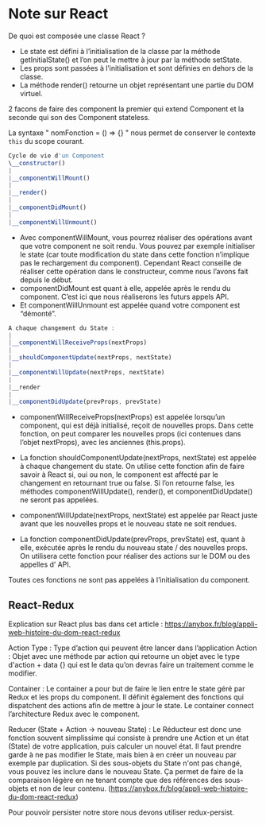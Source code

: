 # Note sur React


De quoi est composée une classe React ?
* Le state est défini à l’initialisation de la classe par la méthode getInitialState() et l’on peut le mettre à jour par la méthode setState.
* Les props sont passées à l’initialisation et sont définies en dehors de la classe.
* La méthode render() retourne un objet représentant une partie du DOM virtuel.

2 facons de faire des component la premier qui extend Component et la seconde qui son des Component stateless.

La syntaxe " nomFonction = () => {} " nous permet de conserver le contexte `this` du scope courant.


```javascript
Cycle de vie d'un Component
\__constructor()
|
|__componentWillMount()
|
|__render()
|
|__componentDidMount()
|
|__componentWillUnmount()
```

* Avec componentWillMount, vous pourrez réaliser des opérations avant que votre component ne soit rendu. Vous pouvez par exemple initialiser le state (car toute modification du state dans cette fonction n’implique pas le rechargement du component). Cependant React conseille de réaliser cette opération dans le constructeur, comme nous l’avons fait depuis le début.
* componentDidMount est quant à elle, appelée après le rendu du component. C’est ici que nous réaliserons les futurs appels API.
* Et componentWillUnmount est appelée quand votre component est “démonté”.

```javascript
A chaque changement du State :
|
|__componentWillReceiveProps(nextProps)
|
|__shouldComponentUpdate(nextProps, nextState)
|
|__componentWillUpdate(nextProps, nextState)
|
|__render
|
|__componentDidUpdate(prevProps, prevState)
```

* componentWillReceiveProps(nextProps) est appelée lorsqu’un component, qui est déjà initialisé, reçoit de nouvelles props. Dans cette fonction, on peut comparer les nouvelles props (ici contenues dans l’objet nextProps), avec les anciennes (this.props).

* La fonction shouldComponentUpdate(nextProps, nextState) est appelée à chaque changement du state. On utilise cette fonction afin de faire savoir à React si, oui ou non, le component est affecté par le changement en retournant true ou false. Si l’on retourne false, les méthodes componentWillUpdate(), render(), et componentDidUpdate() ne seront pas appelées.

* componentWillUpdate(nextProps, nextState) est appelée par React juste avant que les nouvelles props et le nouveau state ne soit rendues.

* La fonction componentDidUpdate(prevProps, prevState) est, quant à elle, exécutée après le rendu du nouveau state / des nouvelles props. On utilisera cette fonction pour réaliser des actions sur le DOM ou des appelles d’ API.

Toutes ces fonctions ne sont pas appelées à l’initialisation du component.



## React-Redux





Explication sur React plus bas dans cet article : https://anybox.fr/blog/appli-web-histoire-du-dom-react-redux

Action Type : Type d’action qui peuvent être lancer dans l’application
Action : Objet avec une méthode par action qui retourne un objet avec le type d'action + data {} qui est le data qu’on devras faire un traitement comme le modifier.

Container : Le container a pour but de faire le lien entre le state géré par Redux et les props du component. Il définit également des fonctions qui dispatchent des actions afin de mettre à jour le state. Le container connect l’architecture Redux avec le component. 

Reducer (State + Action → nouveau State) : Le Réducteur est donc une fonction souvent simplissime qui consiste à prendre une Action et un état (State) de votre application, puis calculer un nouvel état. Il faut prendre garde à ne pas modifier le State, mais bien à en créer un nouveau par exemple par duplication. Si des sous-objets du State n'ont pas changé, vous pouvez les inclure dans le nouveau State. Ça permet de faire de la comparaison légère en ne tenant compte que des références des sous-objets et non de leur contenu. (https://anybox.fr/blog/appli-web-histoire-du-dom-react-redux)

Pour pouvoir persister notre store nous devons utiliser redux-persist.
